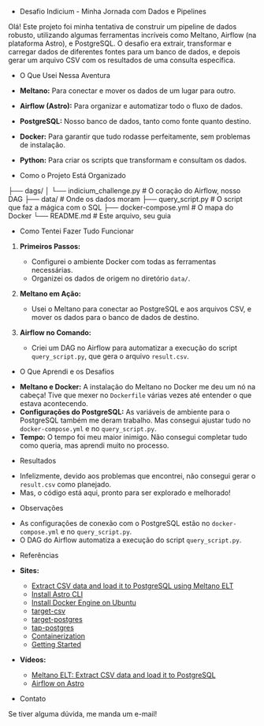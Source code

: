 - Desafio Indicium - Minha Jornada com Dados e Pipelines

Olá! Este projeto foi minha tentativa de construir um pipeline de dados robusto, utilizando algumas ferramentas incríveis como Meltano, Airflow (na plataforma Astro), e PostgreSQL. O desafio era extrair, transformar e carregar dados de diferentes fontes para um banco de dados, e depois gerar um arquivo CSV com os resultados de uma consulta específica.

- O Que Usei Nessa Aventura

- **Meltano:** Para conectar e mover os dados de um lugar para outro.
- **Airflow (Astro):** Para organizar e automatizar todo o fluxo de dados.
- **PostgreSQL:** Nosso banco de dados, tanto como fonte quanto destino.
- **Docker:** Para garantir que tudo rodasse perfeitamente, sem problemas de instalação.
- **Python:** Para criar os scripts que transformam e consultam os dados.

- Como o Projeto Está Organizado

├── dags/
│   └── indicium_challenge.py  # O coração do Airflow, nosso DAG
├── data/                     # Onde os dados moram
├── query_script.py            # O script que faz a mágica com o SQL
├── docker-compose.yml         # O mapa do Docker
└── README.md                 # Este arquivo, seu guia


- Como Tentei Fazer Tudo Funcionar

1.  **Primeiros Passos:**
    * Configurei o ambiente Docker com todas as ferramentas necessárias.
    * Organizei os dados de origem no diretório `data/`.

2.  **Meltano em Ação:**
    * Usei o Meltano para conectar ao PostgreSQL e aos arquivos CSV, e mover os dados para o banco de dados de destino.

3.  **Airflow no Comando:**
    * Criei um DAG no Airflow para automatizar a execução do script `query_script.py`, que gera o arquivo `result.csv`.

- O Que Aprendi e os Desafios

* **Meltano e Docker:** A instalação do Meltano no Docker me deu um nó na cabeça! Tive que mexer no `Dockerfile` várias vezes até entender o que estava acontecendo.
* **Configurações do PostgreSQL:** As variáveis de ambiente para o PostgreSQL também me deram trabalho. Mas consegui ajustar tudo no `docker-compose.yml` e no `query_script.py`.
* **Tempo:** O tempo foi meu maior inimigo. Não consegui completar tudo como queria, mas aprendi muito no processo.

- Resultados

* Infelizmente, devido aos problemas que encontrei, não consegui gerar o `result.csv` como planejado.
* Mas, o código está aqui, pronto para ser explorado e melhorado!

- Observações

* As configurações de conexão com o PostgreSQL estão no `docker-compose.yml` e no `query_script.py`.
* O DAG do Airflow automatiza a execução do script `query_script.py`.

- Referências

* **Sites:**
    * [Extract CSV data and load it to PostgreSQL using Meltano ELT](https://dev.to/zompro/extract-csv-data-and-load-it-to-postgresql-using-meltano-elt-4ipf)
    * [Install Astro CLI](https://www.astronomer.io/docs/astro/cli/install-cli/?tab=linux)
    * [Install Docker Engine on Ubuntu](https://docs.docker.com/engine/install/ubuntu/)
    * [target-csv](https://github.com/MeltanoLabs/target-csv)
    * [target-postgres](https://github.com/MeltanoLabs/target-postgres)
    * [tap-postgres](https://github.com/MeltanoLabs/tap-postgres)
    * [Containerization](https://docs.meltano.com/guide/containerization/)
    * [Getting Started](https://docs.meltano.com/getting-started/)

* **Vídeos:**
    * [Meltano ELT: Extract CSV data and load it to PostgreSQL](https://www.youtube.com/watch?v=01MR38eDXz8)
    * [Airflow on Astro](https://www.youtube.com/watch?v=CGxxVj13sOs)

- Contato

Se tiver alguma dúvida, me manda um e-mail!